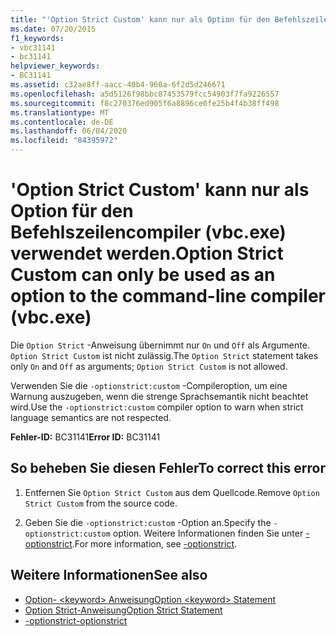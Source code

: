 ```yaml
---
title: "'Option Strict Custom' kann nur als Option für den Befehlszeilencompiler (vbc.exe) verwendet werden."
ms.date: 07/20/2015
f1_keywords:
- vbc31141
- bc31141
helpviewer_keywords:
- BC31141
ms.assetid: c32ae8ff-aacc-40b4-960a-6f2d5d246671
ms.openlocfilehash: a5d5126f98bbc87453579fcc54903f7fa9226557
ms.sourcegitcommit: f8c270376ed905f6a8896ce0fe25b4f4b38ff498
ms.translationtype: MT
ms.contentlocale: de-DE
ms.lasthandoff: 06/04/2020
ms.locfileid: "84395972"
---
```

# <a name="option-strict-custom-can-only-be-used-as-an-option-to-the-command-line-compiler-vbcexe"></a><span data-ttu-id="fdfa1-102">'Option Strict Custom' kann nur als Option für den Befehlszeilencompiler (vbc.exe) verwendet werden.</span><span class="sxs-lookup"><span data-stu-id="fdfa1-102">Option Strict Custom can only be used as an option to the command-line compiler (vbc.exe)</span></span>
<span data-ttu-id="fdfa1-103">Die `Option Strict` -Anweisung übernimmt nur `On` und `Off` als Argumente. `Option Strict Custom` ist nicht zulässig.</span><span class="sxs-lookup"><span data-stu-id="fdfa1-103">The `Option Strict` statement takes only `On` and `Off` as arguments; `Option Strict Custom` is not allowed.</span></span>  
  
 <span data-ttu-id="fdfa1-104">Verwenden Sie die `-optionstrict:custom` -Compileroption, um eine Warnung auszugeben, wenn die strenge Sprachsemantik nicht beachtet wird.</span><span class="sxs-lookup"><span data-stu-id="fdfa1-104">Use the `-optionstrict:custom` compiler option to warn when strict language semantics are not respected.</span></span>  
  
 <span data-ttu-id="fdfa1-105">**Fehler-ID:** BC31141</span><span class="sxs-lookup"><span data-stu-id="fdfa1-105">**Error ID:** BC31141</span></span>  
  
## <a name="to-correct-this-error"></a><span data-ttu-id="fdfa1-106">So beheben Sie diesen Fehler</span><span class="sxs-lookup"><span data-stu-id="fdfa1-106">To correct this error</span></span>  
  
1. <span data-ttu-id="fdfa1-107">Entfernen Sie `Option Strict Custom` aus dem Quellcode.</span><span class="sxs-lookup"><span data-stu-id="fdfa1-107">Remove `Option Strict Custom` from the source code.</span></span>  
  
2. <span data-ttu-id="fdfa1-108">Geben Sie die `-optionstrict:custom` -Option an.</span><span class="sxs-lookup"><span data-stu-id="fdfa1-108">Specify the `-optionstrict:custom` option.</span></span> <span data-ttu-id="fdfa1-109">Weitere Informationen finden Sie unter [-optionstrict](../reference/command-line-compiler/optionstrict.md).</span><span class="sxs-lookup"><span data-stu-id="fdfa1-109">For more information, see [-optionstrict](../reference/command-line-compiler/optionstrict.md).</span></span>  
  
## <a name="see-also"></a><span data-ttu-id="fdfa1-110">Weitere Informationen</span><span class="sxs-lookup"><span data-stu-id="fdfa1-110">See also</span></span>

- [<span data-ttu-id="fdfa1-111">Option- \<keyword> Anweisung</span><span class="sxs-lookup"><span data-stu-id="fdfa1-111">Option \<keyword> Statement</span></span>](../language-reference/statements/option-keyword-statement.md)
- [<span data-ttu-id="fdfa1-112">Option Strict-Anweisung</span><span class="sxs-lookup"><span data-stu-id="fdfa1-112">Option Strict Statement</span></span>](../language-reference/statements/option-strict-statement.md)
- [<span data-ttu-id="fdfa1-113">-optionstrict</span><span class="sxs-lookup"><span data-stu-id="fdfa1-113">-optionstrict</span></span>](../reference/command-line-compiler/optionstrict.md)
